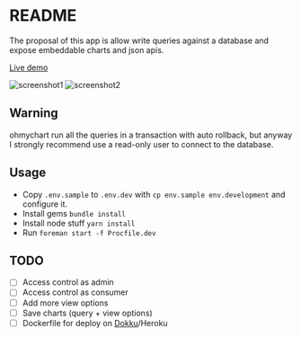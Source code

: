 # README

The proposal of this app is allow write queries against a database and expose embeddable charts and json apis.

[Live demo](https://ohmychart.froti.com/)

![screenshot1](https://cloud.githubusercontent.com/assets/16633/23984277/019aedba-0a19-11e7-8699-f8926f083658.png)
![screenshot2](https://cloud.githubusercontent.com/assets/16633/23984278/01cf907e-0a19-11e7-808a-fc08bada90a1.png)

## Warning

ohmychart run all the queries in a transaction with auto rollback, but anyway I strongly recommend use a read-only user to connect to the database.

## Usage

- Copy `.env.sample` to `.env.dev` with `cp env.sample env.development` and configure it.
- Install gems `bundle install`
- Install node stuff `yarn install`
- Run `foreman start -f Procfile.dev`

## TODO

- [ ] Access control as admin
- [ ] Access control as consumer
- [ ] Add more view options
- [ ] Save charts (query + view options)
- [ ] Dockerfile for deploy on [Dokku](https://github.com/dokku/dokku)/Heroku
